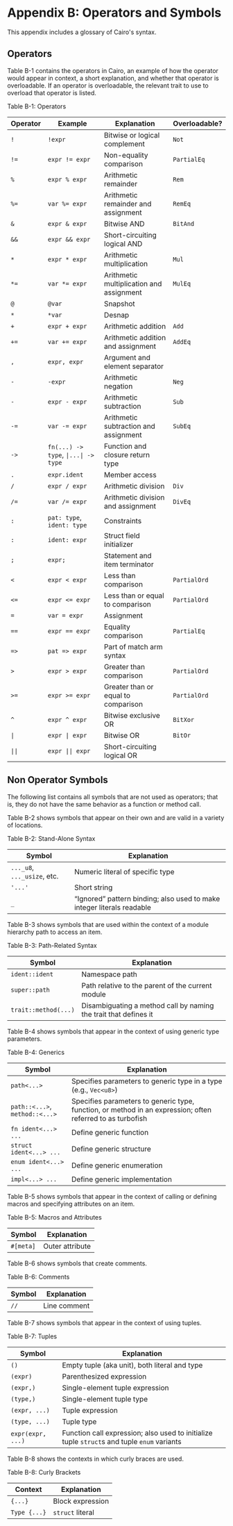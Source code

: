 # Appendix B: Operators and Symbols

This appendix includes a glossary of Cairo's syntax.

## Operators

Table B-1 contains the operators in Cairo, an example of how the operator would appear in context, a short explanation, and whether that operator is overloadable. If an operator is overloadable, the relevant trait to use to overload that operator is listed.

<span class="caption">Table B-1: Operators</span>

| Operator | Example | Explanation | Overloadable? |
|----------|---------|-------------|---------------|
| `!` | `!expr` | Bitwise or logical complement | `Not` |
| `!=` | `expr != expr` | Non-equality comparison | `PartialEq` |
| `%` | `expr % expr` | Arithmetic remainder | `Rem` |
| `%=` | `var %= expr` | Arithmetic remainder and assignment | `RemEq` |
| `&` | `expr & expr` | Bitwise AND | `BitAnd` |
| `&&` | `expr && expr` | Short-circuiting logical AND | |
| `*` | `expr * expr` | Arithmetic multiplication | `Mul` |
| `*=` | `var *= expr` | Arithmetic multiplication and assignment | `MulEq` |
| `@` | `@var` | Snapshot | |
| `*` | `*var` | Desnap | |
| `+` | `expr + expr` | Arithmetic addition | `Add` |
| `+=` | `var += expr` | Arithmetic addition and assignment | `AddEq` |
| `,` | `expr, expr` | Argument and element separator | |
| `-` | `-expr` | Arithmetic negation | `Neg` |
| `-` | `expr - expr` | Arithmetic subtraction | `Sub` |
| `-=` | `var -= expr` | Arithmetic subtraction and assignment | `SubEq` |
| `->` | `fn(...) -> type`, <code>&vert;...&vert; -> type</code> | Function and closure return type | |
| `.` | `expr.ident` | Member access | |
| `/` | `expr / expr` | Arithmetic division | `Div` |
| `/=` | `var /= expr` | Arithmetic division and assignment | `DivEq` |
| `:` | `pat: type`, `ident: type` | Constraints | |
| `:` | `ident: expr` | Struct field initializer | |
| `;` | `expr;` | Statement and item terminator | |
| `<` | `expr < expr` | Less than comparison | `PartialOrd` |
| `<=` | `expr <= expr` | Less than or equal to comparison | `PartialOrd` |
| `=` | `var = expr` | Assignment | |
| `==` | `expr == expr` | Equality comparison | `PartialEq` |
| `=>` | `pat => expr` | Part of match arm syntax | |
| `>` | `expr > expr` | Greater than comparison | `PartialOrd` |
| `>=` | `expr >= expr` | Greater than or equal to comparison | `PartialOrd` |
| `^` | `expr ^ expr` | Bitwise exclusive OR | `BitXor` |
| <code>&vert;</code> | <code>expr &vert; expr</code> | Bitwise OR | `BitOr` |
| <code>&vert;&vert;</code> | <code>expr &vert;&vert; expr</code> | Short-circuiting logical OR | |

## Non Operator Symbols

The following list contains all symbols that are not used as operators; that is, they do not have the same behavior as a function or method call.

Table B-2 shows symbols that appear on their own and are valid in a variety of locations.

<span class="caption">Table B-2: Stand-Alone Syntax</span>

| Symbol | Explanation |
|--------|-------------|
| `..._u8`, `..._usize`, etc. | Numeric literal of specific type |
| `'...'` | Short string |
| `_` | “Ignored” pattern binding; also used to make integer literals readable |

Table B-3 shows symbols that are used within the context of a module hierarchy path to access an item.

<span class="caption">Table B-3: Path-Related Syntax</span>

| Symbol | Explanation |
|--------|-------------|
| `ident::ident` | Namespace path |
| `super::path` | Path relative to the parent of the current module |
| `trait::method(...)` | Disambiguating a method call by naming the trait that defines it |

Table B-4 shows symbols that appear in the context of using generic type parameters.

<span class="caption">Table B-4: Generics</span>

| Symbol | Explanation |
|--------|-------------|
| `path<...>` | Specifies parameters to generic type in a type (e.g., `Vec<u8>`) |
| `path::<...>`, `method::<...>` | Specifies parameters to generic type, function, or method in an expression; often referred to as turbofish |
| `fn ident<...> ...` | Define generic function |
| `struct ident<...> ...` | Define generic structure |
| `enum ident<...> ...` | Define generic enumeration |
| `impl<...> ...` | Define generic implementation |

Table B-5 shows symbols that appear in the context of calling or defining macros and specifying attributes on an item.

<span class="caption">Table B-5: Macros and Attributes</span>

| Symbol | Explanation |
|--------|-------------|
| `#[meta]` | Outer attribute |

Table B-6 shows symbols that create comments.

<span class="caption">Table B-6: Comments</span>

| Symbol | Explanation |
|--------|-------------|
| `//` | Line comment |

Table B-7 shows symbols that appear in the context of using tuples.

<span class="caption">Table B-7: Tuples</span>


| Symbol | Explanation |
|--------|-------------|
| `()` | Empty tuple (aka unit), both literal and type |
| `(expr)` | Parenthesized expression |
| `(expr,)` | Single-element tuple expression |
| `(type,)` | Single-element tuple type |
| `(expr, ...)` | Tuple expression |
| `(type, ...)` | Tuple type |
| `expr(expr, ...)` | Function call expression; also used to initialize tuple `struct`s and tuple `enum` variants |

Table B-8 shows the contexts in which curly braces are used.

<span class="caption">Table B-8: Curly Brackets</span>

| Context | Explanation |
|---------|-------------|
| `{...}` | Block expression |
| `Type {...}` | `struct` literal |
